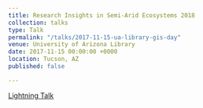 ```yaml
---
title: Research Insights in Semi-Arid Ecosystems 2018
collection: talks
type: Talk
permalink: "/talks/2017-11-15-ua-library-gis-day"
venue: University of Arizona Library
date: 2017-11-15 00:00:00 +0000
location: Tucson, AZ
published: false

---
```

[Lightning Talk](https://gitpitch.com/tyson-swetnam/ua-library-lightning-talk#/)